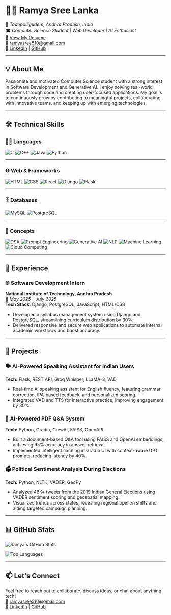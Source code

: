 # 👩‍💻 Ramya Sree Lanka

📍 *Tadepalligudem, Andhra Pradesh, India*  
🎓 *Computer Science Student | Web Developer | AI Enthusiast*  
📄 [View My Resume](https://drive.google.com/file/d/1MOGQWNV8PFwVidBdCZ1odm-WleNTrdt8/view?usp=sharing)  
📧 [ramyasree510@gmail.com](mailto:ramyasree510@gmail.com)  
🔗 [LinkedIn](https://www.linkedin.com/in/ramya-sree-lanka/) | [GitHub](https://github.com/ramyasreelanka5)

---

## 💡 About Me

Passionate and motivated Computer Science student with a strong interest in Software Development and Generative AI. I enjoy solving real-world problems through code and creating user-focused applications. My goal is to continuously grow by contributing to meaningful projects, collaborating with innovative teams, and keeping up with emerging technologies.

---

## 🛠️ Technical Skills

### 👩‍💻 Languages  
![C](https://img.shields.io/badge/C-00599C?style=for-the-badge&logo=c&logoColor=white)
![C++](https://img.shields.io/badge/C++-00599C?style=for-the-badge&logo=c%2B%2B&logoColor=white)
![Java](https://img.shields.io/badge/Java-ED8B00?style=for-the-badge&logo=java&logoColor=white)
![Python](https://img.shields.io/badge/Python-3776AB?style=for-the-badge&logo=python&logoColor=white)

---

### 🌐 Web & Frameworks  
![HTML](https://img.shields.io/badge/HTML5-E34F26?style=for-the-badge&logo=html5&logoColor=white)
![CSS](https://img.shields.io/badge/CSS3-1572B6?style=for-the-badge&logo=css3&logoColor=white)
![React](https://img.shields.io/badge/React-20232A?style=for-the-badge&logo=react&logoColor=61DAFB)
![Django](https://img.shields.io/badge/Django-092E20?style=for-the-badge&logo=django&logoColor=white)
![Flask](https://img.shields.io/badge/Flask-black?style=for-the-badge&logo=flask&logoColor=white)

---

### 🗄️ Databases  
![MySQL](https://img.shields.io/badge/MySQL-4479A1?style=for-the-badge&logo=mysql&logoColor=white)
![PostgreSQL](https://img.shields.io/badge/PostgreSQL-4169E1?style=for-the-badge&logo=postgresql&logoColor=white)

---

### 🧠 Concepts  
![DSA](https://img.shields.io/badge/DSA-blue?style=for-the-badge&logo=code&logoColor=white)
![Prompt Engineering](https://img.shields.io/badge/Prompt%20Engineering-ff69b4?style=for-the-badge&logo=openai&logoColor=white)
![Generative AI](https://img.shields.io/badge/Generative%20AI-8e44ad?style=for-the-badge&logo=artstation&logoColor=white)
![NLP](https://img.shields.io/badge/NLP-00B4D8?style=for-the-badge&logo=google&logoColor=white)
![Machine Learning](https://img.shields.io/badge/Machine%20Learning-f79d00?style=for-the-badge&logo=tensorflow&logoColor=white)
![Cloud Computing](https://img.shields.io/badge/Cloud%20Computing-00ADEF?style=for-the-badge&logo=cloudflare&logoColor=white)


---

## 💼 Experience

### 🌐 Software Development Intern  
**National Institute of Technology, Andhra Pradesh**  
📅 *May 2025 – July 2025*  
**Tech Stack**: Django, PostgreSQL, JavaScript, HTML/CSS  
- Developed a syllabus management system using Django and PostgreSQL, streamlining curriculum distribution by 30%.  
- Delivered responsive and secure web applications to automate internal academic workflows and boost accuracy.

---

## 🚀 Projects

### 🗣️ AI-Powered Speaking Assistant for Indian Users  
**Tech:** Flask, REST API, Groq Whisper, LLaMA-3, VAD  
- Real-time AI speaking assistant for English fluency, featuring grammar correction, IPA-based feedback, and personalized scoring.  
- Integrated VAD and TTS for interactive practice, improving engagement by 30%.

### 📄 AI-Powered PDF Q&A System  
**Tech:** Python, Gradio, CrewAI, FAISS, OpenAPI  
- Built a document-based Q&A tool using FAISS and OpenAI embeddings, achieving 95% accuracy in answer retrieval.  
- Implemented intelligent caching in Gradio UI with context-aware GPT prompts, reducing latency by 40%.

### 🗳️ Political Sentiment Analysis During Elections  
**Tech:** Python, NLTK, VADER, GeoPy  
- Analyzed 46K+ tweets from the 2019 Indian General Elections using VADER sentiment scoring and geospatial mapping.  
- Visualized trends across states, revealing regional opinion shifts and aiding targeted campaign planning.

---

## 📊 GitHub Stats


![Ramya's GitHub Stats](https://github-readme-stats.vercel.app/api?username=ramyasreelanka5&show_icons=true&theme=dark&hide_border=false&include_all_commits=true&count_private=true)

![Top Languages](https://github-readme-stats.vercel.app/api/top-langs/?username=ramyasreelanka5&layout=compact&theme=dark&hide_border=false)


---


## 📫 Let's Connect

Feel free to reach out to collaborate, discuss ideas, or chat about anything tech!  
📧 [ramyasree510@gmail.com](mailto:ramyasree510@gmail.com)  
🔗 [LinkedIn](https://www.linkedin.com/in/ramya-sree-lanka/) | [GitHub](https://github.com/ramyasreelanka5)
